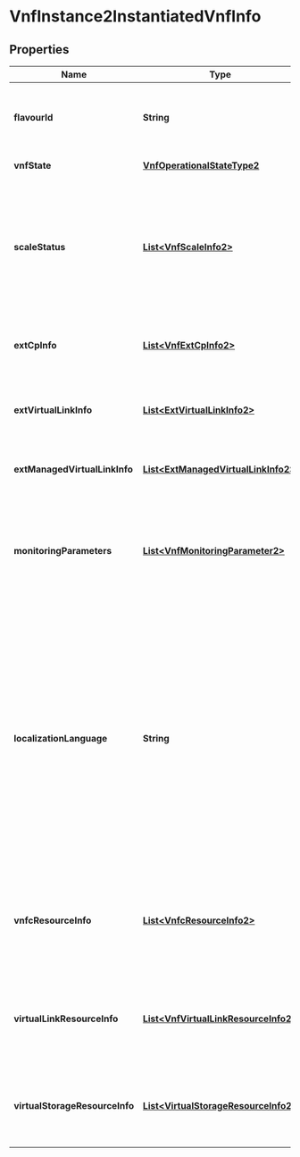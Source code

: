 
# VnfInstance2InstantiatedVnfInfo

## Properties
Name | Type | Description | Notes
------------ | ------------- | ------------- | -------------
**flavourId** | **String** | Identifier of the VNF deployment flavor applied to this VNF instance.  | 
**vnfState** | [**VnfOperationalStateType2**](VnfOperationalStateType2.md) | The state of the VNF instance.  | 
**scaleStatus** | [**List&lt;VnfScaleInfo2&gt;**](VnfScaleInfo2.md) | Scale status of the VNF, one entry per aspect. Represents for every scaling aspect how \&quot;big\&quot; the VNF has been scaled w.r.t. that aspect.  |  [optional]
**extCpInfo** | [**List&lt;VnfExtCpInfo2&gt;**](VnfExtCpInfo2.md) | Information about the external CPs exposed by the VNF instance.  |  [optional]
**extVirtualLinkInfo** | [**List&lt;ExtVirtualLinkInfo2&gt;**](ExtVirtualLinkInfo2.md) | Information about the external VLs the VNF instance is connected to.  |  [optional]
**extManagedVirtualLinkInfo** | [**List&lt;ExtManagedVirtualLinkInfo2&gt;**](ExtManagedVirtualLinkInfo2.md) | External virtual links the VNF instance is connected to.  |  [optional]
**monitoringParameters** | [**List&lt;VnfMonitoringParameter2&gt;**](VnfMonitoringParameter2.md) | Performance metrics tracked by the VNFM (e.g. for auto-scaling purposes) as identified by the VNF provider in the VNFD.  |  [optional]
**localizationLanguage** | **String** | Information about localization language of the VNF (includes e.g. strings in the VNFD). The localization languages supported by a VNF can be declared in the VNFD, and localization language selection can take place at instantiation time. The value shall comply with the format defined in IETF RFC 5646.  |  [optional]
**vnfcResourceInfo** | [**List&lt;VnfcResourceInfo2&gt;**](VnfcResourceInfo2.md) | Information about the virtualised compute and storage resources used by the VNFCs of the VNF instance.  |  [optional]
**virtualLinkResourceInfo** | [**List&lt;VnfVirtualLinkResourceInfo2&gt;**](VnfVirtualLinkResourceInfo2.md) | Information about the virtualised network resources used by the VLs of the VNF instance.  |  [optional]
**virtualStorageResourceInfo** | [**List&lt;VirtualStorageResourceInfo2&gt;**](VirtualStorageResourceInfo2.md) | Information on the virtualised storage resource(s) used as storage for the VNF instance.  |  [optional]



